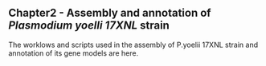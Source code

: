 ## Chapter2 - Assembly and annotation of _Plasmodium yoelli 17XNL_ strain

The worklows and scripts used in the assembly of P.yoelii 17XNL strain and annotation of its gene models are here.

